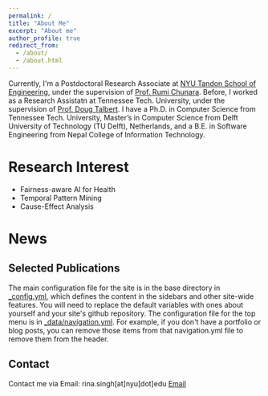 ```yaml
---
permalink: /
title: "About Me"
excerpt: "About me"
author_profile: true
redirect_from: 
  - /about/
  - /about.html
---
```


Currently, I'm a Postdoctoral Research Associate at [NYU Tandon School of Engineering](https://engineering.nyu.edu/), under the supervision of [Prof. Rumi Chunara](https://rumichunara.github.io/). Before, I worked as a Research Assistatn at Tennessee Tech. University, under the supervision of [Prof. Doug Talbert](https://users.csc.tntech.edu/~dtalbert/). I have a Ph.D. in Computer Science from Tennessee Tech. University, Master’s in Computer Science from Delft University of Technology (TU Delft), Netherlands, and a B.E. in Software Engineering from Nepal College of Information Technology.

Research Interest
======
* Fairness-aware AI for Health
* Temporal Pattern Mining
* Cause-Effect Analysis

News
======


Selected Publications
------
The main configuration file for the site is in the base directory in [_config.yml](https://github.com/academicpages/academicpages.github.io/blob/master/_config.yml), which defines the content in the sidebars and other site-wide features. You will need to replace the default variables with ones about yourself and your site's github repository. The configuration file for the top menu is in [_data/navigation.yml](https://github.com/academicpages/academicpages.github.io/blob/master/_data/navigation.yml). For example, if you don't have a portfolio or blog posts, you can remove those items from that navigation.yml file to remove them from the header. 

Contact
------
Contact me via Email: rina.singh[at]nyu[dot]edu
[Email](mailto:rina.singh@nyu.edu?subject=[GitHub]%20Source%20Han%20Sans)
